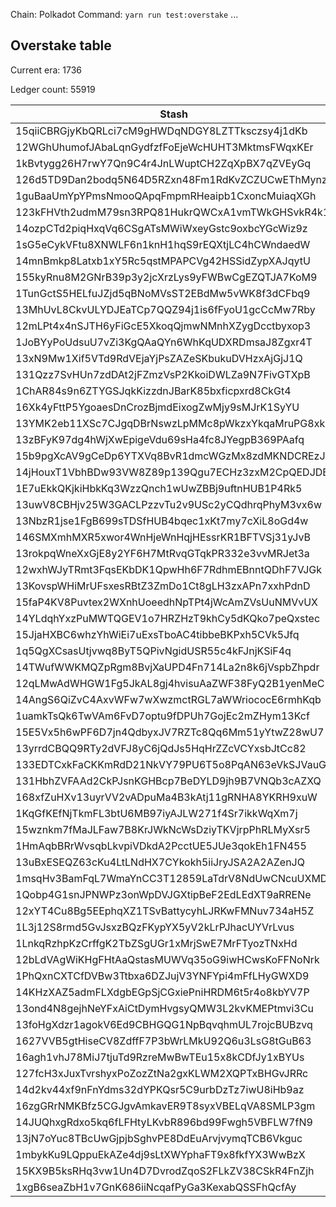 Chain: Polkadot
Command: `yarn run test:overstake`
...

## Overstake table

Current era: 1736

Ledger count: 55919

| Stash | Ledger Total | Free Balance | Diff/1e10 |
|------------|-----------|-----------|-----------|
| 15qiiCBRGjyKbQRLci7cM9gHWDqNDGY8LZTTksczsy4j1dKb | 77837909313264 | 77811076774286 | 2 |
| 12WGhUhumofJAbaLqnGydfzfFoEjeWcHUHT3MktmsFWqxKEr | 6047681540851 | 5930323238857 | 11 |
| 1kBvtygg26H7rwY7Qn9C4r4JnLWuptCH2ZqXpBX7qZVEyGq | 2559819917528 | 2471364597170 | 8 |
| 126d5TD9Dan2bodq5N64D5RZxn48Fm1RdKvZCZUCwEThMynz | 35000000000000 | 34872369402758 | 12 |
| 1guBaaUmYpYPmsNmooQApqFmpmRHeaipb1CxoncMuiaqXGh | 111147280998332 | 110999962190612 | 14 |
| 123kFHVth2udmM79sn3RPQ81HukrQWCxA1vmTWkGHSvkR4k1 | 92789436904032 | 92627912415186 | 16 |
| 14ozpCTd2piqHxqVq6CSgATsMWiWxeyGstc9oxbcYGcWiz9z | 75100000000000 | 74928408529125 | 17 |
| 1sG5eCykVFtu8XNWLF6n1knH1hqS9rEQXtjLC4hCWndaedW | 250000000000000 | 249999537747358 | 0 |
| 14mnBmkp8Latxb1xY5Rc5qstMPAPCVg42HSSidZypXAJqytU | 30584018852727 | 30425116847943 | 15 |
| 155kyRnu8M2GNrB39p3y2jcXrzLys9yFWBwCgEZQTJA7KoM9 | 197216092494795 | 196815758593223 | 40 |
| 1TunGctS5HELfuJZjd5qBNoMVsST2EBdMw5vWK8f3dCFbq9 | 80357552426191 | 80184731858626 | 17 |
| 13MhUvL8CkvULYDJEaTCp7QQZ94j1is6fFyoU1gcCcMw7Rby | 70000000000000 | 69819590000000 | 18 |
| 12mLPt4x4nSJTH6yFiGcE5XkoqQjmwNMnhXZygDcctbyxop3 | 120098903758570 | 120079511535602 | 1 |
| 1JoBYyPoUdsuU7vZi3KgQAaQYn6WhKqUDXRDmsaJ8Zgxr4T | 101781872396442 | 101639593273785 | 14 |
| 13xN9Mw1Xif5VTd9RdVEjaYjPsZAZeSKbukuDVHzxAjGjJ1Q | 50000000000000 | 49854903398051 | 14 |
| 131Qzz7SvHUn7zdDAt2jFZmzVsP2KkoiDWLZa9N7FivGTXpB | 10101016742792 | 9923867705446 | 17 |
| 1ChAR84s9n6ZTYGSJqkKizzdnJBarK85bxficpxrd8CkGt4 | 82977995537395 | 82823145849659 | 15 |
| 16Xk4yFttP5YgoaesDnCrozBjmdEixogZwMjy9sMJrK1SyYU | 40000000255429 | 39932063670392 | 6 |
| 13YMK2eb11XSc7CJgqDBrNswzLpMMc8pWkzxYkqaMruPG8xk | 131603927307829 | 130066020130351 | 153 |
| 13zBFyK97dg4hWjXwEpigeVdu69sHa4fc8JYegpB369PAafq | 54448864709251 | 54365060662442 | 8 |
| 15b9pgXcAV9gCeDp6YTXVq8BvR1dmcWGzMx8zdMKNDCREzJC | 12273910120991 | 12073506120991 | 20 |
| 14jHouxT1VbhBDw93VW8Z89p139Qgu7ECHz3zxM2CpQEDJDB | 108725008960256 | 107969454835871 | 75 |
| 1E7uEkkQKjkiHbkKq3WzzQnch1wUwZBBj9uftnHUB1P4Rk5 | 179433000000 | 10233418275 | 16 |
| 13uwV8CBHjv25W3GACLPzzvTu2v9USc2yCQdhrqPhyM3vx6w | 116965626291908 | 116801989599042 | 16 |
| 13NbzR1jse1FgB699sTDSfHUB4bqec1xKt7my7cXiL8oGd4w | 50003213084797 | 49878667091225 | 12 |
| 146SMXmhMXR5xwor4WnHjeWnHqjHEssrKR1BFTVSj31yJvB | 349981992000000 | 349797656177534 | 18 |
| 13rokpqWneXxGjE8y2YF6H7MtRvqGTqkPR332e3vvMRJet3a | 50050309280753 | 49907991002686 | 14 |
| 12wxhWJyTRmt3FqsEKbDK1QpwHh6F7RdhmEBnntQDhF7VJGk | 125521166625606 | 125320756625606 | 20 |
| 13KovspWHiMrUFsxesRBtZ3ZmDo1Ct8gLH3zxAPn7xxhPdnD | 119617013157 | 19617013157 | 10 |
| 15faP4KV8Puvtex2WXnhUoeedhNpTPt4jWcAmZVsUuNMVvUX | 2500000000000 | 2318987998757 | 18 |
| 14YLdqhYxzPuMWTQGEV1o7HRZHzT9khCy5dKQko7peQxstec | 36326803190455 | 36219546086478 | 10 |
| 15JjaHXBC6whzYhWiEi7uExsTboAC4tibbeBKPxh5CVk5Jfq | 99659275970625 | 99542660733049 | 11 |
| 1q5QgXCsasUtjvwq8ByT5QPivNgidUSR55c4kFJnjKSiF4q | 10592320010198 | 10412058028371 | 18 |
| 14TWufWWKMQZpRgm8BvjXaUPD4Fn714La2n8k6jVspbZhpdr | 20040841326302 | 19840431326302 | 20 |
| 12qLMwAdWHGW1Fg5JkAL8gj4hvisuAaZWF38FyQ2B1yenMeC | 5002912595970 | 4810323155107 | 19 |
| 14AngS6QiZvC4AxvWFw7wXwzmctRGL7aWWriococE6rmhKqb | 116551006638827 | 116385532634715 | 16 |
| 1uamkTsQk6TwVAm6FvD7optu9fDPUh7GojEc2mZHym13Kcf | 23035671923440 | 17838251519118 | 519 |
| 15E5Vx5h6wPF6D7jn4QdbyxJV7RZTc8Qq6Mm51yYtwZ28wU7 | 12138332495827 | 11947698251017 | 19 |
| 13yrrdCBQQ9RTy2dVFJ8yC6jQdJs5HqHrZZcVCYxsbJtCc82 | 70458858722673 | 70288927384039 | 16 |
| 133EDTCxkFaCKKmRdD21NkVY79PU6T5o8PqAN63eVkSJVauG | 12075686533185 | 11893674511051 | 18 |
| 131HbhZVFAAd2CkPJsnKGHBcp7BeDYLD9jh9B7VNQb3cAZXQ | 123014436262282 | 122232856485860 | 78 |
| 168xfZuHXv13uyrVV2vADpuMa4B3kAtj11gRNHA8YKRH9xuW | 506895359299 | 323604018536 | 18 |
| 1KqGfKEfNjTkmFL3btU6MB97iyAJLW271f4Sr7ikkWqXm7j | 119210699463144 | 119127409313144 | 8 |
| 15wznkm7fMaJLFaw7B8KrJWkNcWsDziyTKVjrpPhRLMyXsr5 | 1000000000000 | 23144394951 | 97 |
| 1HmAqbBRrWvsqbLkvpiVDkdA2PcctUE5JUe3qokEh1FN455 | 10000000000000 | 9854394870913 | 14 |
| 13uBxESEQZ63cKu4LtLNdHX7CYkokh5iiJryJSA2A2AZenJQ | 82135394481394 | 81948599296381 | 18 |
| 1msqHv3BamFqL7WmaYnCC3T12859LaTdrV8NdUwCNcuUXMD | 7272873348586 | 7076238675138 | 19 |
| 1Qobp4G1snJPNWPz3onWpDVJGXtipBeF2EdLEdXT9aRRENe | 58354567194 | 21413627006 | 3 |
| 12xYT4Cu8Bg5EEphqXZ1TSvBattycyhLJRKwFMNuv734aH5Z | 278368794134 | 110195350093 | 16 |
| 1L3j12S8rmd5GvJsxzBQzFKypYX5yV2kLrPJhacUYVrLvus | 20856593658 | 10015917401 | 1 |
| 1LnkqRzhpKzCrffgK2TbZSgUGr1xMrjSwE7MrFTyozTNxHd | 118985590638273 | 118835499405816 | 15 |
| 12bLdVAgWiKHgFHtAaQstasMUWVq35oG9iwHCwsKoFFNoNrk | 79157204574448 | 79157072285084 | 0 |
| 1PhQxnCXTCfDVBw3Ttbxa6DZJujV3YNFYpi4mFfLHyGWXD9 | 10000000000000 | 9822169740460 | 17 |
| 14KHzXAZ5admFLXdgbEGpSjCGxiePniHRDM6t5r4o8kbYV7P | 93089800047115 | 93047771619486 | 4 |
| 13ond4N8gejhNeYFxAiCtDymHvgsyQMW3L2kvKMEPtmvi3Cu | 100004667084513 | 99808330946860 | 19 |
| 13foHgXdzr1agokV6Ed9CBHGQG1NpBqvqhmUL7rojcBUBzvq | 110389142866377 | 110352060195175 | 3 |
| 1627VVB5gtHiseCV8ZdffF7P3bWrLMkU92Q6u3LsG8tGuB63 | 108428279927840 | 108286212824890 | 14 |
| 16agh1vhJ78MiJ7tjuTd9RzreMwBwTEu15x8kCDfJy1xBYUs | 90021921989 | 10407921027 | 7 |
| 127fcH3xJuxTvrshyxPoZozZtNa2gxKLWM2XQPTxBHGvJRRc | 48787537958333 | 48606639206011 | 18 |
| 14d2kv44xf9nFnYdms32dYPKQsr5C9urbDzTz7iwU8iHb9az | 10000000000000 | 9803286968967 | 19 |
| 16zgGRrNMKBfz5CGJgvAmkavER9T8syxVBELqVA8SMLP3gm | 1000837187554 | 848835668562 | 15 |
| 14JUQhxgRdxo5kq6fLFHtyLKvbR896bd99Fwgh5VBFLW7fN9 | 134490758519 | 72840480489 | 6 |
| 13jN7oYuc8TBcUwGjpjbSghvPE8DdEuArvjvymqTCB6Vkguc | 477167216421 | 279268311060 | 19 |
| 1mbykKu9LQppuEkAZe4dj9sLtXWYphaFT9x8fkfYX3WwBzX | 34213973636577 | 34155922011351 | 5 |
| 15KX9B5ksRHq3vw1Un4D7DvrodZqoS2FLkZV38CSkR4FnZjh | 50500000000000 | 50320428144426 | 17 |
| 1xgB6seaZbH1v7GnK686iiNcqafPyGa3KexabQSSFhQcfAy | 49822028002273 | 49648144579180 | 17 |
